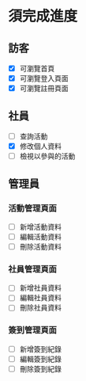 # 須完成進度

## 訪客
- [x] 可瀏覽首頁
- [x] 可瀏覽登入頁面
- [x] 可瀏覽註冊頁面

## 社員
- [ ] 查詢活動
- [x] 修改個人資料
- [ ] 檢視以參與的活動

## 管理員
### 活動管理頁面
- [ ] 新增活動資料
- [ ] 編輯活動資料
- [ ] 刪除活動資料 

### 社員管理頁面
- [ ] 新增社員資料
- [ ] 編輯社員資料
- [ ] 刪除社員資料 

### 簽到管理頁面
- [ ] 新增簽到紀錄
- [ ] 編輯簽到紀錄
- [ ] 刪除簽到紀錄